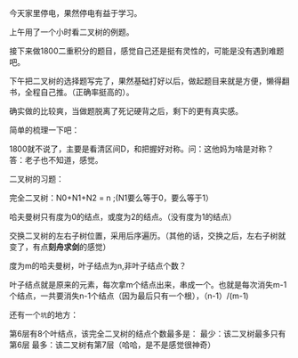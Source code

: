 今天家里停电，果然停电有益于学习。

上午用了一个小时看二叉树的例题。

接下来做1800二重积分的题目，感觉自己还是挺有灵性的，可能是没有遇到难题吧。

下午把二叉树的选择题写完了，果然基础打好以后，做起题目来就是方便，懒得翻书，全程自己推。（正确率挺高的）。

确实做的比较爽，当做题脱离了死记硬背之后，剩下的更有真实感。

简单的梳理一下吧：

1800就不说了，主要是看清区间D，和把握好对称。问：这他妈为啥是对称？答：老子也不知道，感觉。

二叉树的习题：

完全二叉树：N0+N1+N2 = n ;(N1要么等于0，要么等于1）

哈夫曼树只有度为0的结点，或度为2的结点。（没有度为1的结点）

交换二叉树的左右子树位置，采用后序遍历。（其他的话，交换之后，左右子树就变了，有点**刻舟求剑**的感觉）

度为m的哈夫曼树，叶子结点为n,非叶子结点个数？

叶子结点就是原来的元素，每次拿m个结点出来，串成一个。也就是每次消失m-1个结点，一共要消失n-1个结点（因为最后只有一个根），（n-1）/(m-1)

还有一个`坑`的地方：

第6层有8个叶结点，该完全二叉树的结点个数最多是：
最少：该二叉树最多只有第6层
最多：该二叉树有第7层（哈哈，是不是感觉很神奇）


